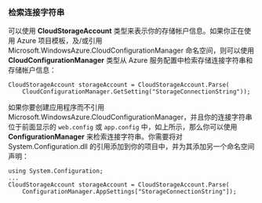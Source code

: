 ### 检索连接字符串
可以使用 **CloudStorageAccount** 类型来表示你的存储帐户信息。如果你正在使用 Azure 项目模板，及/或引用 Microsoft.WindowsAzure.CloudConfigurationManager 命名空间，则可以使用 **CloudConfigurationManager** 类型从 Azure 服务配置中检索存储连接字符串和存储帐户信息：

    CloudStorageAccount storageAccount = CloudStorageAccount.Parse(
        CloudConfigurationManager.GetSetting("StorageConnectionString"));

如果你要创建应用程序而不引用 Microsoft.WindowsAzure.CloudConfigurationManager，并且你的连接字符串位于前面显示的 `web.config` 或 `app.config` 中，如上所示，那么你可以使用 **ConfigurationManager** 来检索连接字符串。你需要将对 System.Configuration.dll 的引用添加到你的项目中，并为其添加另一个命名空间声明：

	using System.Configuration;
	...
	CloudStorageAccount storageAccount = CloudStorageAccount.Parse(
		ConfigurationManager.AppSettings["StorageConnectionString"]);

<!---HONumber=Mooncake_0405_2016-->
